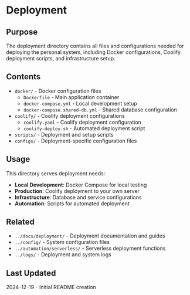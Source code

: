 # Deployment

## Purpose
The deployment directory contains all files and configurations needed for deploying the personal system, including Docker configurations, Coolify deployment scripts, and infrastructure setup.

## Contents
- `docker/` - Docker configuration files
  - `Dockerfile` - Main application container
  - `docker-compose.yml` - Local development setup
  - `docker-compose.shared-db.yml` - Shared database configuration
- `coolify/` - Coolify deployment configurations
  - `coolify.yaml` - Coolify deployment configuration
  - `coolify-deploy.sh` - Automated deployment script
- `scripts/` - Deployment and setup scripts
- `configs/` - Deployment-specific configuration files

## Usage
This directory serves deployment needs:

- **Local Development**: Docker Compose for local testing
- **Production**: Coolify deployment to your own server
- **Infrastructure**: Database and service configurations
- **Automation**: Scripts for automated deployment

## Related
- `../docs/deployment/` - Deployment documentation and guides
- `../config/` - System configuration files
- `../automation/serverless/` - Serverless deployment functions
- `../logs/` - Deployment and system logs

## Last Updated
2024-12-19 - Initial README creation
